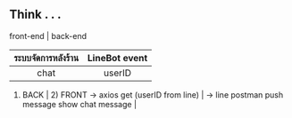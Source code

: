 ## Think . . .

front-end               | back-end

ระบบจัดการหลังร้าน         | LineBot event
:-:                     | :-:
chat                    | userID

1) BACK                           | 2) FRONT 
-> axios get (userID from line)   | -> line postman push message
show chat message                 |

